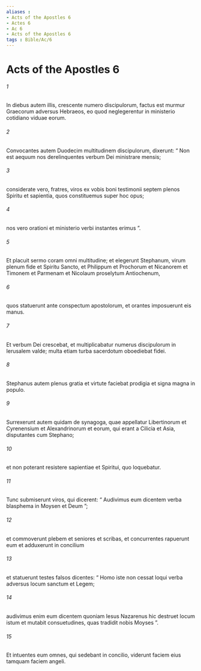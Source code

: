 ```yaml
---
aliases : 
- Acts of the Apostles 6
- Actes 6
- Ac 6
- Acts of the Apostles 6
tags : Bible/Ac/6
---
```


# Acts of the Apostles 6

###### 1
In diebus autem illis, crescente numero discipulorum, factus est murmur Graecorum adversus Hebraeos, eo quod neglegerentur in ministerio cotidiano viduae eorum. 
###### 2
Convocantes autem Duodecim multitudinem discipulorum, dixerunt: “ Non est aequum nos derelinquentes verbum Dei ministrare mensis; 
###### 3
considerate vero, fratres, viros ex vobis boni testimonii septem plenos Spiritu et sapientia, quos constituemus super hoc opus; 
###### 4
nos vero orationi et ministerio verbi instantes erimus ”. 
###### 5
Et placuit sermo coram omni multitudine; et elegerunt Stephanum, virum plenum fide et Spiritu Sancto, et Philippum et Prochorum et Nicanorem et Timonem et Parmenam et Nicolaum proselytum Antiochenum, 
###### 6
quos statuerunt ante conspectum apostolorum, et orantes imposuerunt eis manus.
###### 7
Et verbum Dei crescebat, et multiplicabatur numerus discipulorum in Ierusalem valde; multa etiam turba sacerdotum oboediebat fidei.
###### 8
Stephanus autem plenus gratia et virtute faciebat prodigia et signa magna in populo. 
###### 9
Surrexerunt autem quidam de synagoga, quae appellatur Libertinorum et Cyrenensium et Alexandrinorum et eorum, qui erant a Cilicia et Asia, disputantes cum Stephano; 
###### 10
et non poterant resistere sapientiae et Spiritui, quo loquebatur. 
###### 11
Tunc submiserunt viros, qui dicerent: “ Audivimus eum dicentem verba blasphema in Moysen et Deum ”; 
###### 12
et commoverunt plebem et seniores et scribas, et concurrentes rapuerunt eum et adduxerunt in concilium 
###### 13
et statuerunt testes falsos dicentes: “ Homo iste non cessat loqui verba adversus locum sanctum et Legem; 
###### 14
audivimus enim eum dicentem quoniam Iesus Nazarenus hic destruet locum istum et mutabit consuetudines, quas tradidit nobis Moyses ”.
###### 15
Et intuentes eum omnes, qui sedebant in concilio, viderunt faciem eius tamquam faciem angeli.
